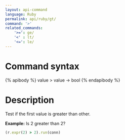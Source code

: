 ```yaml
---
layout: api-command 
language: Ruby
permalink: api/ruby/gt/
command: '>'
related_commands:
    '>=': ge/
    '<' : lt/
    '<=': le/
---
```


# Command syntax #

{% apibody %}
value > value &rarr; bool
{% endapibody %}

# Description #

Test if the first value is greater than other.

__Example:__ Is 2 greater than 2?

```rb
(r.expr(2) > 2).run(conn)
```



